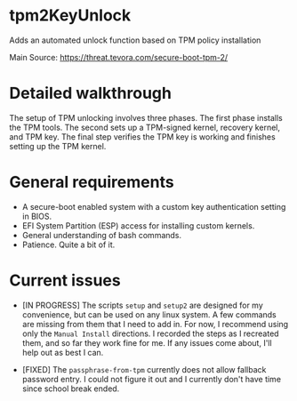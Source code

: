 # tpm2KeyUnlock
Adds an automated unlock function based on TPM policy installation

Main Source: https://threat.tevora.com/secure-boot-tpm-2/

# Detailed walkthrough
The setup of TPM unlocking involves three phases. The first phase installs the TPM tools. The second sets up a TPM-signed kernel, recovery kernel, and TPM key. The final step verifies the TPM key is working and finishes setting up the TPM kernel.

# General requirements
- A secure-boot enabled system with a custom key authentication setting in BIOS.
- EFI System Partition (ESP) access for installing custom kernels.
- General understanding of bash commands.
- Patience. Quite a bit of it.

# Current issues
- [IN PROGRESS] The scripts `setup` and `setup2` are designed for my convenience, but can be used on any linux system. A few commands are missing from them that I need to add in. For now, I recommend using only the `Manual Install` directions. I recorded the steps as I recreated them, and so far they work fine for me. If any issues come about, I'll help out as best I can.

- [FIXED] The `passphrase-from-tpm` currently does not allow fallback password entry. I could not figure it out and I currently don't have time since school break ended.
